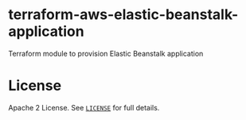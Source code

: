 # terraform-aws-elastic-beanstalk-application

Terraform module to provision Elastic Beanstalk application


# License

Apache 2 License. See [`LICENSE`](LICENSE) for full details.
